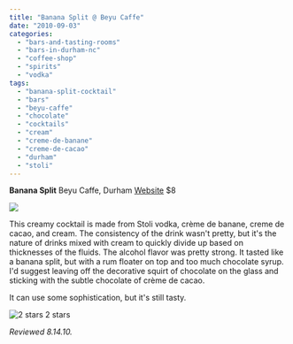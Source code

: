 ```yaml
---
title: "Banana Split @ Beyu Caffe"
date: "2010-09-03"
categories:
  - "bars-and-tasting-rooms"
  - "bars-in-durham-nc"
  - "coffee-shop"
  - "spirits"
  - "vodka"
tags:
  - "banana-split-cocktail"
  - "bars"
  - "beyu-caffe"
  - "chocolate"
  - "cocktails"
  - "cream"
  - "creme-de-banane"
  - "creme-de-cacao"
  - "durham"
  - "stoli"
---
```


**Banana Split** Beyu Caffe, Durham [Website](http://www.beyucaffe.com/) $8

![](http://www.thegourmez.com/gourmez/photos/beyucaffe11.jpg)

This creamy cocktail is made from Stoli vodka, crème de banane, creme de cacao, and cream. The consistency of the drink wasn't pretty, but it's the nature of drinks mixed with cream to quickly divide up based on thicknesses of the fluids. The alcohol flavor was pretty strong. It tasted like a banana split, but with a rum floater on top and too much chocolate syrup. I'd suggest leaving off the decorative squirt of chocolate on the glass and sticking with the subtle chocolate of crème de cacao.

It can use some sophistication, but it's still tasty.




<div class="caption">

![2 stars](http://s3.amazonaws.com/thegourmez-wpmedia/2009/02/rating_chicken11.gif "rating_chicken11") 2 stars</div>


_Reviewed 8.14.10._
